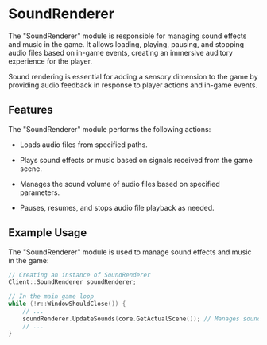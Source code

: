 # SoundRenderer

The "SoundRenderer" module is responsible for managing sound effects and music in the game. It allows loading, playing, pausing, and stopping audio files based on in-game events, creating an immersive auditory experience for the player.

Sound rendering is essential for adding a sensory dimension to the game by providing audio feedback in response to player actions and in-game events.

## Features
The "SoundRenderer" module performs the following actions:

- Loads audio files from specified paths.

- Plays sound effects or music based on signals received from the game scene.

- Manages the sound volume of audio files based on specified parameters.

- Pauses, resumes, and stops audio file playback as needed.

## Example Usage
The "SoundRenderer" module is used to manage sound effects and music in the game:

```cpp
// Creating an instance of SoundRenderer
Client::SoundRenderer soundRenderer;

// In the main game loop
while (!r::WindowShouldClose()) {
    // ...
    soundRenderer.UpdateSounds(core.GetActualScene()); // Manages sound effects and music
    // ...
}
```